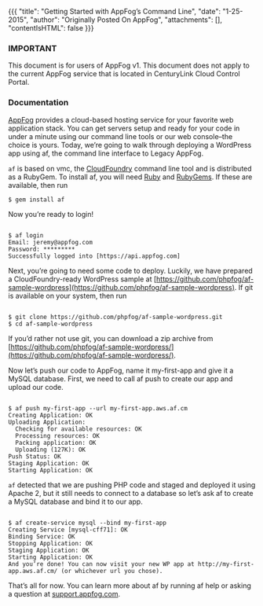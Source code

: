 {{{
  "title": "Getting Started with AppFog’s Command Line",
  "date": "1-25-2015",
  "author": "Originally Posted On AppFog",
  "attachments": [],
  "contentIsHTML": false
}}}

### IMPORTANT

This document is for users of AppFog v1. This document does not apply to the current AppFog service that is located in CenturyLink Cloud Control Portal.

### Documentation

[AppFog](http://www.ctl.io/appfog) provides a cloud-based hosting service for your favorite web application stack. You can get servers setup and ready for your code in under a minute using our command line tools or our web console–the choice is yours. Today, we’re going to walk through deploying a WordPress app using af, the command line interface to Legacy AppFog.

<code>af</code> is based on vmc, the [CloudFoundry](http://cloudfoundry.org/index.html) command line tool and is distributed as a RubyGem. To install af, you will need [Ruby](https://www.ruby-lang.org/en/) and [RubyGems](https://rubygems.org/). If these are available, then run

<pre><code>$ gem install af</code></pre>

Now you’re ready to login!

<pre><code>
$ af login
Email: jeremy@appfog.com
Password: *********
Successfully logged into [https://api.appfog.com]
</code></pre>

Next, you’re going to need some code to deploy. Luckily, we have prepared a CloudFoundry-ready WordPress sample at [https://github.com/phpfog/af-sample-wordpress](https://github.com/phpfog/af-sample-wordpress). If git is available on your system, then run

<pre><code>
$ git clone https://github.com/phpfog/af-sample-wordpress.git
$ cd af-sample-wordpress
</code></pre>

If you’d rather not use git, you can download a zip archive from [https://github.com/phpfog/af-sample-wordpress/](https://github.com/phpfog/af-sample-wordpress/).

Now let’s push our code to AppFog, name it my-first-app and give it a MySQL database. First, we need to call af push to create our app and upload our code.

<pre><code>
$ af push my-first-app --url my-first-app.aws.af.cm
Creating Application: OK
Uploading Application:
  Checking for available resources: OK
  Processing resources: OK
  Packing application: OK
  Uploading (127K): OK
Push Status: OK
Staging Application: OK
Starting Application: OK
</code></pre>

<code>af</code> detected that we are pushing PHP code and staged and deployed it using Apache 2, but it still needs to connect to a database so let’s ask af to create a MySQL database and bind it to our app.

<pre><code>
$ af create-service mysql --bind my-first-app
Creating Service [mysql-cff71]: OK
Binding Service: OK
Stopping Application: OK
Staging Application: OK
Starting Application: OK
And you’re done! You can now visit your new WP app at http://my-first-app.aws.af.cm/ (or whichever url you chose).
</code></pre>

That’s all for now. You can learn more about af by running af help or asking a question at [support.appfog.com](http://support.appfog.com).
